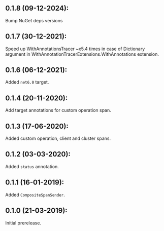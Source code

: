 ## 0.1.8 (09-12-2024): 

Bump NuGet deps versions

## 0.1.7 (30-12-2021):

Speed up WithAnnotationsTracer ~x5.4 times in case of Dictionary argument in WithAnnotationTracerExtensions.WithAnnotations extension.

## 0.1.6 (06-12-2021):

Added `net6.0` target.

## 0.1.4 (20-11-2020):

Add target annotations for custom operation span.

## 0.1.3 (17-06-2020):

Added custom operation, client and cluster spans.

## 0.1.2 (03-03-2020):

Added `status` annotation.

## 0.1.1 (16-01-2019):

Added `CompositeSpanSender`.

## 0.1.0 (21-03-2019): 

Initial prerelease.
